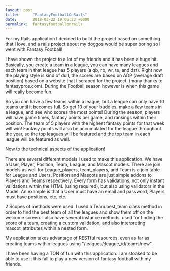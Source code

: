 ```yaml
---
layout: post
title:      "FantasyFootballOnRails"
date:       2018-03-22 19:06:23 +0000
permalink:  fantasyfootballonrails
---
```



For my Rails application I decided to build the project based on something that I love, and a rails project about my doggos would be super boring so I went with Fantasy Football!

I have shown the project to a lot of my friends and it has been a huge hit. Basically, you create a team in a league, you can have many leagues and each team in that league has 5 players (a qb, rb, wr, te, and dst). Right now the playing style is kind of dull, the scores are based on ADP (average draft position) based on a website that I scraped for the project. (many thanks to fantasypros.com). During the Football season however is when this game will really become fun. 

So you can have a few teams within a league, but a league can only have 10 teams until it becomes full. So get 10 of your buddies, make a few teams in a league, and see who scores the most points! During the season, players will have game times, fantasy points per game, and rankings within their position. The team of 5 players with the highest fantasy points for that week will win! Fantasy points will also be accumulated for the league throughout the year, so the top leagues will be featured and the top team in each league will be featured as well. 

Now to the technical aspects of the application!

There are several different models I used to make this application. We have a User, Player, Position, Team, League, and Mascot models. There are join models as well for League_players, team_players, and Team is a join table for League and Users. Position and Mascots are just simple addons to Players and Teams respectively. Every form has validations, not only instant validations within the HTML (using required), but also using validators in the Model. An example is that a User must have an email and password, Players must have positions, etc, etc. 

2 Scopes of methods were used. I used a Team.best_team class method in order to find the best team of all the leagues and show them off on the welcome screen. I also have several instance methods, used for finding the score of a team, creating a custom validation, and also interpreting mascot_attributes within a nested form. 

My application takes advantage of RESTful resources, even as far as creating teams within leagues using "/leagues/:league_id/teams/new". 

I have been having a TON of fun with this application. I am stoaked to be able to use it this fall to play a new version of fantasy football with my friends. 
